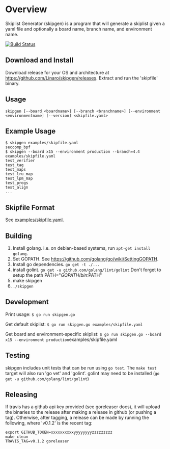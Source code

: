 # Overview

Skiplist Generator (skipgen) is a program that will generate a skiplist given a
yaml file and optionally a board name, branch name, and environment name.

[![Build Status](https://travis-ci.org/Linaro/skipgen.svg?branch=master)](https://travis-ci.org/Linaro/skipgen)

## Download and Install

Download release for your OS and architecture at
https://github.com/Linaro/skipgen/releases. Extract and run the 'skipfile'
binary.

## Usage

    skipgen [--board <boardname>] [--branch <branchname>] [--environment <environmentname] [--version] <skipfile.yaml>

## Example Usage

    $ skipgen examples/skipfile.yaml
    seccomp_bpf
    $ skipgen --board x15 --environment production --branch=4.4 examples/skipfile.yaml
    test_verifier
    test_tag
    test_maps
    test_lru_map
    test_lpm_map
    test_progs
    test_align
    ...

## Skipfile Format

See [examples/skipfile.yaml](examples/skipfile.yaml).

## Building

1. Install golang. i.e. on debian-based systems, run `apt-get install golang`.
2. Set GOPATH. See https://github.com/golang/go/wiki/SettingGOPATH.
3. Install go dependencies. `go get -t ./...`
4. install golint. `go get -u github.com/golang/lint/golint`
   Don't forget to setup the path PATH="$GOPATH/bin:$PATH"
5. make skipgen
6. `./skipgen`

## Development

Print usage:
`$ go run skipgen.go`

Get default skiplist:
`$ go run skipgen.go examples/skipfile.yaml`

Get board and environment-specific skiplist:
`$ go run skipgen.go --board x15 --environment production`examples/skipfile.yaml

## Testing

skipgen includes unit tests that can be run using `go test`. The `make test`
target will also run 'go vet' and 'golint'. golint may need to be installed
(`go get -u github.com/golang/lint/golint`)

## Releasing

If travis has a github api key provided (see goreleaser docs), it will upload
the binaries to the release after making a release in github (or pushing a
tag). Otherwise, after tagging, a release can be made by running the following,
where 'v0.1.2' is the recent tag:

    export GITHUB_TOKEN=xxxxxxxxxxyyyyyyyyzzzzzzzzz
    make clean
    TRAVIS_TAG=v0.1.2 goreleaser

